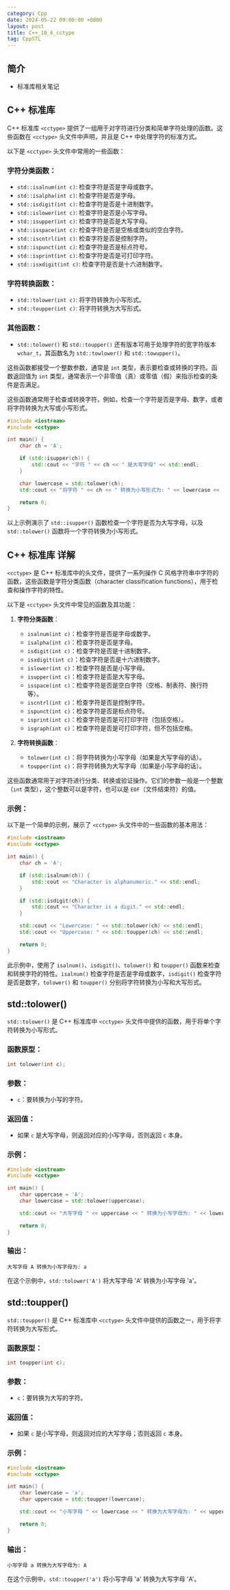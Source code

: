```yaml
---
category: Cpp
date: 2024-05-22 09:00:00 +0800
layout: post
title: C++_10_6_cctype
tag: CppSTL
---
```

## 简介

+ <cctype> 标准库相关笔记

## C++ <cctype>标准库

C++ 标准库 `<cctype>` 提供了一组用于对字符进行分类和简单字符处理的函数。这些函数在 `<cctype>` 头文件中声明，并且是 C++ 中处理字符的标准方式。

以下是 `<cctype>` 头文件中常用的一些函数：

### 字符分类函数：
- `std::isalnum(int c)`: 检查字符是否是字母或数字。
- `std::isalpha(int c)`: 检查字符是否是字母。
- `std::isdigit(int c)`: 检查字符是否是十进制数字。
- `std::islower(int c)`: 检查字符是否是小写字母。
- `std::isupper(int c)`: 检查字符是否是大写字母。
- `std::isspace(int c)`: 检查字符是否是空格或类似的空白字符。
- `std::iscntrl(int c)`: 检查字符是否是控制字符。
- `std::ispunct(int c)`: 检查字符是否是标点符号。
- `std::isprint(int c)`: 检查字符是否是可打印字符。
- `std::isxdigit(int c)`: 检查字符是否是十六进制数字。

### 字符转换函数：
- `std::tolower(int c)`: 将字符转换为小写形式。
- `std::toupper(int c)`: 将字符转换为大写形式。

### 其他函数：
- `std::tolower()` 和 `std::toupper()` 还有版本可用于处理字符的宽字符版本 `wchar_t`，其函数名为 `std::towlower()` 和 `std::towupper()`。

这些函数都接受一个整数参数，通常是 `int` 类型，表示要检查或转换的字符。函数返回值为 `int` 类型，通常表示一个非零值（真）或零值（假）来指示检查的条件是否满足。

这些函数通常用于检查或转换字符，例如，检查一个字符是否是字母、数字，或者将字符转换为大写或小写形式。

```cpp
#include <iostream>
#include <cctype>

int main() {
    char ch = 'A';

    if (std::isupper(ch)) {
        std::cout << "字符 " << ch << " 是大写字母" << std::endl;
    }

    char lowercase = std::tolower(ch);
    std::cout << "将字符 " << ch << " 转换为小写形式为: " << lowercase << std::endl;

    return 0;
}
```

以上示例演示了 `std::isupper()` 函数检查一个字符是否为大写字母，以及 `std::tolower()` 函数将一个字符转换为小写形式。

## C++ <cctype>标准库 详解

`<cctype>` 是 C++ 标准库中的头文件，提供了一系列操作 C 风格字符串中字符的函数，这些函数是字符分类函数（character classification functions），用于检查和操作字符的特性。

以下是 `<cctype>` 头文件中常见的函数及其功能：

1. **字符分类函数**：
   - `isalnum(int c)`：检查字符是否是字母或数字。
   - `isalpha(int c)`：检查字符是否是字母。
   - `isdigit(int c)`：检查字符是否是十进制数字。
   - `isxdigit(int c)`：检查字符是否是十六进制数字。
   - `islower(int c)`：检查字符是否是小写字母。
   - `isupper(int c)`：检查字符是否是大写字母。
   - `isspace(int c)`：检查字符是否是空白字符（空格、制表符、换行符等）。
   - `iscntrl(int c)`：检查字符是否是控制字符。
   - `ispunct(int c)`：检查字符是否是标点符号。
   - `isprint(int c)`：检查字符是否是可打印字符（包括空格）。
   - `isgraph(int c)`：检查字符是否是可打印字符，但不包括空格。

2. **字符转换函数**：
   - `tolower(int c)`：将字符转换为小写字母（如果是大写字母的话）。
   - `toupper(int c)`：将字符转换为大写字母（如果是小写字母的话）。

这些函数通常用于对字符进行分类、转换或验证操作。它们的参数一般是一个整数（`int` 类型），这个整数可以是字符，也可以是 `EOF`（文件结束符）的值。

### 示例：

以下是一个简单的示例，展示了 `<cctype>` 头文件中的一些函数的基本用法：

```cpp
#include <iostream>
#include <cctype>

int main() {
    char ch = 'A';

    if (std::isalnum(ch)) {
        std::cout << "Character is alphanumeric." << std::endl;
    }

    if (std::isdigit(ch)) {
        std::cout << "Character is a digit." << std::endl;
    }

    std::cout << "Lowercase: " << std::tolower(ch) << std::endl;
    std::cout << "Uppercase: " << std::toupper(ch) << std::endl;

    return 0;
}
```

此示例中，使用了 `isalnum()`、`isdigit()`、`tolower()` 和 `toupper()` 函数来检查和转换字符的特性。`isalnum()` 检查字符是否是字母或数字，`isdigit()` 检查字符是否是数字，`tolower()` 和 `toupper()` 分别将字符转换为小写和大写形式。

## std::tolower()

`std::tolower()` 是 C++ 标准库中 `<cctype>` 头文件中提供的函数，用于将单个字符转换为小写形式。

### 函数原型：
```cpp
int tolower(int c);
```

### 参数：
- `c`：要转换为小写的字符。

### 返回值：
- 如果 `c` 是大写字母，则返回对应的小写字母，否则返回 `c` 本身。

### 示例：
```cpp
#include <iostream>
#include <cctype>

int main() {
    char uppercase = 'A';
    char lowercase = std::tolower(uppercase);

    std::cout << "大写字母 " << uppercase << " 转换为小写字母为: " << lowercase << std::endl;

    return 0;
}
```

### 输出：
```
大写字母 A 转换为小写字母为: a
```

在这个示例中，`std::tolower('A')` 将大写字母 'A' 转换为小写字母 'a'。

## std::toupper()

`std::toupper()` 是 C++ 标准库中 `<cctype>` 头文件中提供的函数之一，用于将字符转换为大写形式。

### 函数原型：
```cpp
int toupper(int c);
```

### 参数：
- `c`：要转换为大写的字符。

### 返回值：
- 如果 `c` 是小写字母，则返回对应的大写字母；否则返回 `c` 本身。

### 示例：
```cpp
#include <iostream>
#include <cctype>

int main() {
    char lowercase = 'a';
    char uppercase = std::toupper(lowercase);

    std::cout << "小写字母 " << lowercase << " 转换为大写字母为: " << uppercase << std::endl;

    return 0;
}
```

### 输出：
```
小写字母 a 转换为大写字母为: A
```

在这个示例中，`std::toupper('a')` 将小写字母 'a' 转换为大写字母 'A'。